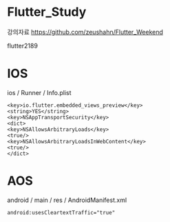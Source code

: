 # Flutter_Study
강의자료 
https://github.com/zeushahn/Flutter_Weekend

flutter2189

# IOS
ios / Runner / Info.plist
```
<key>io.flutter.embedded_views_preview</key>
<string>YES</string>
<key>NSAppTransportSecurity</key>
<dict>
<key>NSAllowsArbitraryLoads</key>
<true/>
<key>NSAllowsArbitraryLoadsInWebContent</key>
<true/>
</dict>	
```

# AOS
android / main / res / AndroidManifest.xml
```
android:usesCleartextTraffic="true"
```
